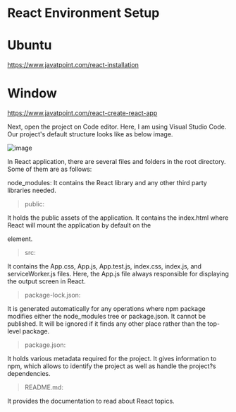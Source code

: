 # React Environment Setup

# Ubuntu
https://www.javatpoint.com/react-installation

# Window
https://www.javatpoint.com/react-create-react-app

Next, open the project on Code editor. Here, I am using Visual Studio Code. Our project's default structure looks like as below image.

![image](https://user-images.githubusercontent.com/66677660/179565801-55e89fae-5933-4d79-b0f5-e3f61ef41111.png)

In React application, there are several files and folders in the root directory. Some of them are as follows:

node_modules: It contains the React library and any other third party libraries needed.

> public: 

It holds the public assets of the application. It contains the index.html where React will mount the application by default on the <div id="root"></div> element.

> src: 

It contains the App.css, App.js, App.test.js, index.css, index.js, and serviceWorker.js files. Here, the App.js file always responsible for displaying the output screen in React.

> package-lock.json: 

It is generated automatically for any operations where npm package modifies either the node_modules tree or package.json. It cannot be published. It will be ignored if it finds any other place rather than the top-level package.

> package.json: 

It holds various metadata required for the project. It gives information to npm, which allows to identify the project as well as handle the project?s dependencies.

> README.md: 

It provides the documentation to read about React topics.
